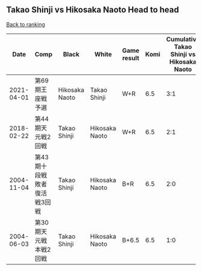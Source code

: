 ## Takao Shinji vs Hikosaka Naoto Head to head

[Back to ranking](../../index.md)




| **Date** | **Comp** | **Black** | **White** | **Game result** | **Komi** | **Cumulative Takao Shinji vs Hikosaka Naoto** | **Takao Shinji streak** | **Hikosaka Naoto streak** | 
| --- | --- | --- | --- | --- | --- | --- | --- | --- |
| 2021-04-01 | 第69期王座戦予選 | Hikosaka Naoto | Takao Shinji | W+R | 6.5 | 3:1 | 1 | 0 | 
| 2018-02-22 | 第44期天元戦2回戦 | Takao Shinji | Hikosaka Naoto | W+R | 6.5 | 2:1 | 0 | 1 | 
| 2004-11-04 | 第43期十段戦敗者復活戦3回戦 | Takao Shinji | Hikosaka Naoto | B+R | 6.5 | 2:0 | 2 | 0 | 
| 2004-06-03 | 第30期天元戦本戦2回戦 | Takao Shinji | Hikosaka Naoto | B+6.5 | 6.5 | 1:0 | 1 | 0 |




